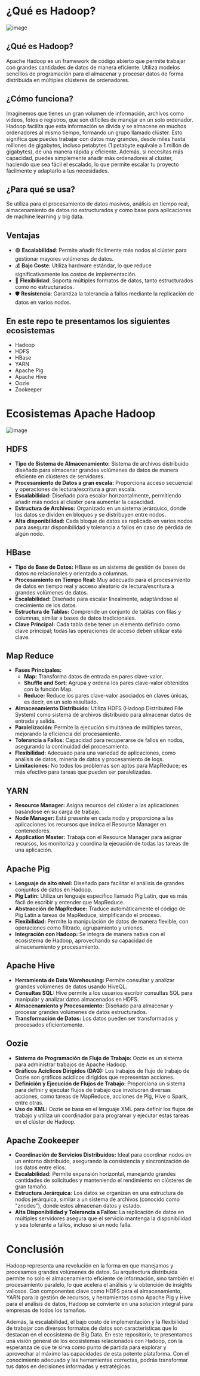 # ¿Qué es Hadoop?

![image](https://github.com/user-attachments/assets/3718e84c-d2f9-437d-b658-9715a23cd3e7)

## ¿Qué es Hadoop?
Apache Hadoop es un framework de código abierto que permite trabajar con grandes cantidades de datos de manera eficiente.
Utiliza modelos sencillos de programación para el almacenar y procesar datos de forma distribuida en múltiples clústeres de ordenadores.

## ¿Cómo funciona?
Imaginemos que tienes un gran volumen de información, archivos como videos, fotos o registros, que son difíciles de manejar en un solo ordenador. Hadoop facilita que esta información se divida y se almacene en muchos ordenadores al mismo tiempo, formando un grupo llamado clúster.
Esto significa que puedes trabajar con datos muy grandes, desde miles hasta millones de gigabytes, incluso petabytes (1 petabyte equivale a 1 millón de gigabytes), de una manera rápida y eficiente. ​
Además, si necesitas más capacidad, puedes simplemente añadir más ordenadores al clúster, haciendo que sea fácil el escalado, lo que permite escalar tu proyecto fácilmente y adaptarlo a tus necesidades.

## ¿Para qué se usa?
Se utiliza para el procesamiento de datos masivos, análisis en tiempo real, almacenamiento de datos no estructurados y como base para aplicaciones de machine learning y big data.

## Ventajas

- 🟢 **Escalabilidad**: Permite añadir fácilmente más nodos al clúster para gestionar mayores volúmenes de datos.
- 💰 **Bajo Coste**: Utiliza hardware estándar, lo que reduce significativamente los costos de implementación.
- 🔄 **Flexibilidad**: Soporta múltiples formatos de datos, tanto estructurados como no estructurados.
- 🛡️ **Resistencia**: Garantiza la tolerancia a fallos mediante la replicación de datos en varios nodos.

## En este repo te presentamos los siguientes ecosistemas
- Hadoop
- HDFS
- HBase
- YARN
- Apache Pig
- Apache Hive
- Oozie
- Zookeeper

# Ecosistemas Apache Hadoop
![image](https://github.com/user-attachments/assets/f3ff0238-7b8e-4811-a66e-174db9802e0e)

## HDFS
- **Tipo de Sistema de Almacenamiento:** Sistema de archivos distribuido diseñado para almacenar grandes volúmenes de datos de manera eficiente en clústeres de servidores.
- **Procesamiento de Datos a gran escala:** Proporciona acceso secuencial y operaciones de lectura/escritura a gran escala.
- **Escalabilidad:** Diseñado para escalar horizontalmente, permitiendo añadir más nodos al clúster para aumentar la capacidad.
- **Estructura de Archivos:** Organizado en un sistema jerárquico, donde los datos se dividen en bloques y se distribuyen entre nodos.
- **Alta disponibilidad:** Cada bloque de datos es replicado en varios nodos para asegurar disponibilidad y tolerancia a fallos en caso de pérdida de algún nodo.

## HBase
- **Tipo de Base de Datos:** HBase es un sistema de gestión de bases de datos no relacionales y orientado a columnas.
- **Procesamiento en Tiempo Real:** Muy adecuado para el procesamiento de datos en tiempo real y acceso aleatorio de lectura/escritura a grandes volúmenes de datos.
- **Escalabilidad:** Diseñado para escalar linealmente, adaptándose al crecimiento de los datos.
- **Estructura de Tablas:** Comprende un conjunto de tablas con filas y columnas, similar a bases de datos tradicionales.
- **Clave Principal:** Cada tabla debe tener un elemento definido como clave principal; todas las operaciones de acceso deben utilizar esta clave.

## Map Reduce
- **Fases Principales:**
  - **Map:** Transforma datos de entrada en pares clave-valor.
  - **Shuffle and Sort:** Agrupa y ordena los pares clave-valor obtenidos con la función Map.
  - **Reduce:** Reduce los pares clave-valor asociados en claves únicas, es decir, en un solo resultado.
- **Almacenamiento Distribuido:** Utiliza HDFS (Hadoop Distributed File System) como sistema de archivos distribuido para almacenar datos de entrada y salida.
- **Paralelización:** Permite la ejecución simultánea de múltiples tareas, mejorando la eficiencia del procesamiento.
- **Tolerancia a Fallos:** Capacidad para recuperarse de fallos en nodos, asegurando la continuidad del procesamiento.
- **Flexibilidad:** Adecuado para una variedad de aplicaciones, como análisis de datos, minería de datos y procesamiento de logs.
- **Limitaciones:** No todos los problemas son aptos para MapReduce; es más efectivo para tareas que pueden ser paralelizadas.

## YARN
- **Resource Manager:** Asigna recursos del clúster a las aplicaciones basándose en su carga de trabajo.
- **Node Manager:** Está presente en cada nodo y proporciona a las aplicaciones los recursos que indica el Resource Manager en contenedores.
- **Application Master:** Trabaja con el Resource Manager para asignar recursos, los monitoriza y coordina la ejecución de todas las tareas de una aplicación.

## Apache Pig
- **Lenguaje de alto nivel:** Diseñado para facilitar el análisis de grandes conjuntos de datos en Hadoop.
- **Pig Latin:** Utiliza un lenguaje específico llamado Pig Latin, que es más fácil de escribir y entender que MapReduce.
- **Abstracción de MapReduce:** Traduce automáticamente el código de Pig Latin a tareas de MapReduce, simplificando el proceso.
- **Flexibilidad:** Permite la manipulación de datos de manera flexible, con operaciones como filtrado, agrupamiento y uniones.
- **Integración con Hadoop:** Se integra de manera nativa con el ecosistema de Hadoop, aprovechando su capacidad de almacenamiento y procesamiento.


## Apache Hive
- **Herramienta de Data Warehousing:** Permite consultar y analizar grandes volúmenes de datos usando HiveQL.
- **Consultas SQL:** Hive permite a los usuarios escribir consultas SQL para manipular y analizar datos almacenados en HDFS.
- **Almacenamiento y Procesamiento:** Diseñado para almacenar y procesar grandes volúmenes de datos estructurados.
- **Transformación de Datos:** Los datos pueden ser transformados y procesados eficientemente.

## Oozie
- **Sistema de Programación de Flujo de Trabajo:** Oozie es un sistema para administrar trabajos de Apache Hadoop.
- **Gráficos Acíclicos Dirigidos (DAG):** Los trabajos de flujo de trabajo de Oozie son gráficos acíclicos dirigidos que representan acciones.
- **Definición y Ejecución de Flujos de Trabajo:** Proporciona un sistema para definir y ejecutar flujos de trabajo que involucran diversas acciones, como tareas de MapReduce, acciones de Pig, Hive o Spark, entre otras.
- **Uso de XML:** Oozie se basa en el lenguaje XML para definir los flujos de trabajo y utiliza un coordinador para programar y ejecutar estas tareas en el clúster de Hadoop.

## Apache Zookeeper
- **Coordinación de Servicios Distribuidos:** Ideal para coordinar nodos en un entorno distribuido, asegurando la consistencia y sincronización de los datos entre ellos.
- **Escalabilidad:** Permite expansión horizontal, manejando grandes cantidades de solicitudes y manteniendo el rendimiento en clústeres de gran tamaño.
- **Estructura Jerárquica:** Los datos se organizan en una estructura de nodos jerárquica, similar a un sistema de archivos (conocido como "znodes"), donde estos almacenan datos y estado.
- **Alta Disponibilidad y Tolerancia a Fallos:** La replicación de datos en múltiples servidores asegura que el servicio mantenga la disponibilidad y sea tolerante a fallos, incluso si un nodo falla.

# Conclusión
Hadoop representa una revolución en la forma en que manejamos y procesamos grandes volúmenes de datos. Su arquitectura distribuida permite no solo el almacenamiento eficiente de información, sino también el procesamiento paralelo, lo que acelera el análisis y la obtención de insights valiosos. Con componentes clave como HDFS para el almacenamiento, YARN para la gestión de recursos, y herramientas como Apache Pig y Hive para el análisis de datos, Hadoop se convierte en una solución integral para empresas de todos los tamaños.

Además, la escalabilidad, el bajo costo de implementación y la flexibilidad de trabajar con diversos formatos de datos son características que lo destacan en el ecosistema de Big Data. En este repositorio, te presentamos una visión general de los ecosistemas relacionados con Hadoop, con la esperanza de que te sirva como punto de partida para explorar y aprovechar al máximo las capacidades de esta potente plataforma. Con el conocimiento adecuado y las herramientas correctas, podrás transformar tus datos en decisiones informadas y estratégicas.

